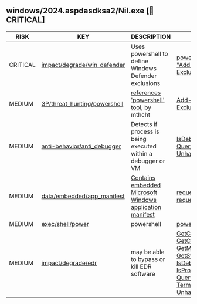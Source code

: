 ## windows/2024.aspdasdksa2/Nil.exe [🛑 CRITICAL]

|   RISK   |                                                                             KEY                                                                             |                                                                                  DESCRIPTION                                                                                   |                                                                                                                                                                                                                                                                                                                                                                                          EVIDENCE                                                                                                                                                                                                                                                                                                                                                                                          |
|----------|-------------------------------------------------------------------------------------------------------------------------------------------------------------|--------------------------------------------------------------------------------------------------------------------------------------------------------------------------------|--------------------------------------------------------------------------------------------------------------------------------------------------------------------------------------------------------------------------------------------------------------------------------------------------------------------------------------------------------------------------------------------------------------------------------------------------------------------------------------------------------------------------------------------------------------------------------------------------------------------------------------------------------------------------------------------------------------------------------------------------------------------------------------------|
| CRITICAL | [impact/degrade/win_defender](https://github.com/chainguard-dev/malcontent/blob/main/rules/impact/degrade/win_defender.yara#win_defender_exclusion)         | Uses powershell to define Windows Defender exclusions                                                                                                                          | [powershell -Command "Add-MpPreference -ExclusionPath 'C:\'"](https://github.com/search?q=powershell+-Command+%22Add-MpPreference+-ExclusionPath+%27C%3A%5C%27%22&type=code)                                                                                                                                                                                                                                                                                                                                                                                                                                                                                                                                                                                                               |
| MEDIUM   | [3P/threat_hunting/powershell](https://github.com/chainguard-dev/malcontent/blob/main/rules/yara/threat_hunting/all.yara#powershell_offensive_tool_keyword) | [references 'powershell' tool](https://github.com/mthcht/ThreatHunting-Keywords), by mthcht                                                                                    | [Add-MpPreference -ExclusionPath](https://github.com/search?q=Add-MpPreference+-ExclusionPath&type=code)                                                                                                                                                                                                                                                                                                                                                                                                                                                                                                                                                                                                                                                                                   |
| MEDIUM   | [anti-behavior/anti_debugger](https://github.com/chainguard-dev/malcontent/blob/main/rules/anti-behavior/anti-debugger.yara#win_debugger_present)           | Detects if process is being executed within a debugger or VM                                                                                                                   | [IsDebuggerPresent](https://github.com/search?q=IsDebuggerPresent&type=code)<br>[QueryPerformanceCounter](https://github.com/search?q=QueryPerformanceCounter&type=code)<br>[UnhandledExceptionFilter](https://github.com/search?q=UnhandledExceptionFilter&type=code)                                                                                                                                                                                                                                                                                                                                                                                                                                                                                                                     |
| MEDIUM   | [data/embedded/app_manifest](https://github.com/chainguard-dev/malcontent/blob/main/rules/data/embedded/app-manifest.yara#app_manifest)                     | [Contains embedded Microsoft Windows application manifest](https://learn.microsoft.com/en-us/cpp/build/reference/manifestuac-embeds-uac-information-in-manifest?view=msvc-170) | [requestedExecutionLevel](https://github.com/search?q=requestedExecutionLevel&type=code)<br>[requestedPrivileges](https://github.com/search?q=requestedPrivileges&type=code)                                                                                                                                                                                                                                                                                                                                                                                                                                                                                                                                                                                                               |
| MEDIUM   | [exec/shell/power](https://github.com/chainguard-dev/malcontent/blob/main/rules/exec/shell/powershell.yara#powershell)                                      | powershell                                                                                                                                                                     | [powershell -Command](https://github.com/search?q=powershell+-Command&type=code)                                                                                                                                                                                                                                                                                                                                                                                                                                                                                                                                                                                                                                                                                                           |
| MEDIUM   | [impact/degrade/edr](https://github.com/chainguard-dev/malcontent/blob/main/rules/impact/degrade/edr.yara#win_kill_proc)                                    | may be able to bypass or kill EDR software                                                                                                                                     | [GetCurrentProcess](https://github.com/search?q=GetCurrentProcess&type=code)<br>[GetCurrentThread](https://github.com/search?q=GetCurrentThread&type=code)<br>[GetModuleHandle](https://github.com/search?q=GetModuleHandle&type=code)<br>[GetSystemTimeAsFileTime](https://github.com/search?q=GetSystemTimeAsFileTime&type=code)<br>[IsDebuggerPresent](https://github.com/search?q=IsDebuggerPresent&type=code)<br>[IsProcessorFeaturePresent](https://github.com/search?q=IsProcessorFeaturePresent&type=code)<br>[QueryPerformanceCounter](https://github.com/search?q=QueryPerformanceCounter&type=code)<br>[TerminateProcess](https://github.com/search?q=TerminateProcess&type=code)<br>[UnhandledExceptionFilter](https://github.com/search?q=UnhandledExceptionFilter&type=code) |

